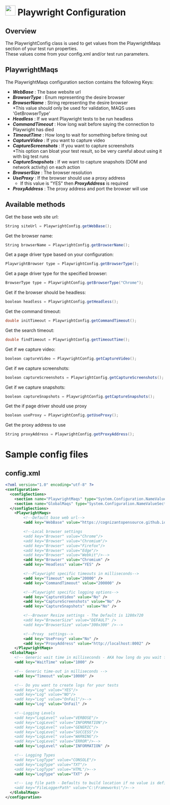 # <img src="resources/MAQS.jpg" height="32" width="32"> Playwright Configuration

## Overview
The PlaywrightConfig class is used to get values from the PlaywrightMaqs section of your test run properties.
<br>These values come from your config.xml and/or test run parameters.

## PlaywrightMaqs
The PlaywrightMaqs configuration section contains the following Keys:  
* ***WebBase*** : The base website url
* ***BrowserType*** : Enum representing the desire browser
* ***BrowserName*** : String representing the desire browser  
*This value should only be used for validation, MAQS uses 'GetBrowserType'
* ***Headless*** : If we want Playwright tests to be run headless
* ***CommandTimeout*** : How long wait before saying the connection to Playwright has died
* ***TimeoutTime*** : How long to wait for something before timing out
* ***CaptureVideo*** : If you want to capture video
* ***CaptureScreenshots*** : If you want to capture screenshots  
*This option can bloat your test result, so be very careful about using it with big test runs
* ***CaptureSnapshots*** : If we want to capture snapshots (DOM and network activity) on each action
* ***BrowserSize*** : The browser resolution
* ***UseProxy*** : If the browser should use a proxy address
    * If this value is "YES" then ***ProxyAddress*** is required
* ***ProxyAddress*** : The proxy address and port the browser will use

## Available methods
Get the base web site url:
```csharp
String siteUrl = PlaywrightConfig.getWebBase();
```
Get the browser name:
```csharp
String browserName = PlaywrightConfig.getBrowserName();
```
Get a page driver type based on your configuration:
```csharp
PlaywrightBrowser type = PlaywrightConfig.getBrowserType();
```
Get a page driver type for the specified browser:
```csharp
BrowserType type = PlaywrightConfig.getBrowserType("Chrome");
```
Get if the browser should be headless:
```csharp
boolean headless = PlaywrightConfig.getHeadless();
```
Get the command timeout:
```csharp
double initTimeout = PlaywrightConfig.getCommandTimeout();
```
Get the search timeout:
```csharp
double findTimeout = PlaywrightConfig.getTimeoutTime();
```
Get if we capture video:
```csharp
boolean captureVideo = PlaywrightConfig.getCaptureVideo();
```
Get if we capture screenshots:
```csharp
boolean captureScreenshots = PlaywrightConfig.getCaptureScreenshots();
```
Get if we capture snapshots:
```csharp
boolean captureSnapshots = PlaywrightConfig.getCaptureSnapshots();
```

Get the if page driver should use proxy
```csharp
boolean useProxy = PlaywrightConfig.getUseProxy();
```
Get the proxy address to use
```csharp
String proxyAddress = PlaywrightConfig.getProxyAddress();
```

# Sample config files
## config.xml
```xml
<?xml version="1.0" encoding="utf-8" ?>
<configuration>
  <configSections>
    <section name="PlaywrightMaqs" type="System.Configuration.NameValueSectionHandler"/>
    <section name="GlobalMaqs" type="System.Configuration.NameValueSectionHandler" />
  </configSections>
	<PlaywrightMaqs>
		<!--Default base web url-->
		<add key="WebBase" value="https://cognizantopensource.github.io/maqs-dotnet-templates/Static/Automation/" />

		<!--Local browser settings
		<add key="Browser" value="Chrome"/>
		<add key="Browser" value="Chromium"/>
		<add key="Browser" value="Firefox"/>
		<add key="Browser" value="Edge"/>
		<add key="Browser" value="Webkit"/>-->
		<add key="Browser" value="Chromium" />
		<add key="Headless" value="YES" />

		<!--Playwright specific timeouts in milliseconds-->
		<add key="Timeout" value="20000" />
		<add key="CommandTimeout" value="200000" />

		<!--Playwright specific logging options-->
		<add key="CaptureVideo" value="No" />
		<add key="CaptureScreenshots" value="No" />
		<add key="CaptureSnapshots" value="No" />

		<!--Browser Resize settings - The Default is 1280x720
		<add key="BrowserSize" value="DEFAULT" />
		<add key="BrowserSize" value="300x300" />-->

		<!--Proxy  settings-->
		<add key="UseProxy" value="No" />
		<add key="ProxyAddress" value="http://localhost:8002" />
	</PlaywrightMaqs>
  <GlobalMaqs>
    <!-- Generic wait time in milliseconds - AKA how long do you wait for rechecking something -->
    <add key="WaitTime" value="1000" />

    <!-- Generic time-out in milliseconds -->
    <add key="Timeout" value="10000" />

    <!-- Do you want to create logs for your tests
    <add key="Log" value="YES"/>
    <add key="Log" value="NO"/>
    <add key="Log" value="OnFail"/>-->
    <add key="Log" value="OnFail" />

    <!--Logging Levels
    <add key="LogLevel" value="VERBOSE"/>
    <add key="LogLevel" value="INFORMATION"/>
    <add key="LogLevel" value="GENERIC"/>
    <add key="LogLevel" value="SUCCESS"/>
    <add key="LogLevel" value="WARNING"/>
    <add key="LogLevel" value="ERROR"/>-->
    <add key="LogLevel" value="INFORMATION" />

    <!-- Logging Types
    <add key="LogType" value="CONSOLE"/>
    <add key="LogType" value="TXT"/>
    <add key="LogType" value="HTML"/>-->
    <add key="LogType" value="TXT" />

    <!-- Log file path - Defaults to build location if no value is defined
    <add key="FileLoggerPath" value="C:\Frameworks\"/>-->
  </GlobalMaqs>
</configuration>
```